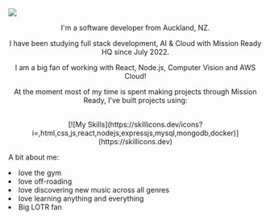 <img src="https://readme-typing-svg.demolab.com?font=Fira+Code&pause=1000&width=435&lines=👋+Welcome+to+Darren's+GitHub"/>

<p align="center">I'm a software developer from Auckland, NZ.</p>

<p align="center">I have been studying full stack development, AI & Cloud with Mission Ready HQ since July 2022. 

<p align="center">I am a big fan of working with React, Node.js, Computer Vision and AWS Cloud! 

<p align="center">At the moment most of my time is spent making projects through Mission Ready, I've built projects using: </br>
</br>
<p align="center"> [![My Skills](https://skillicons.dev/icons?i=,html,css,js,react,nodejs,expressjs,mysql,mongodb,docker)](https://skillicons.dev) </p>

A bit about me: <br/>
<li> love the gym <br/>
<li> love off-roading <br/>
<li> love discovering new music across all genres <br/>
<li> love learning anything and everything <br/>
<li> Big LOTR fan <br/>
 



<!---
DarrenCooperM/DarrenCooperM is a ✨ special ✨ repository because its `README.md` (this file) appears on your GitHub profile.
You can click the Preview link to take a look at your changes.
--->
